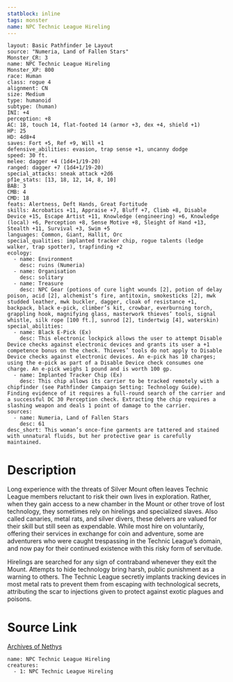 ```yaml
---
statblock: inline
tags: monster
name: NPC Technic League Hireling
---
```

```statblock
layout: Basic Pathfinder 1e Layout
source: "Numeria, Land of Fallen Stars"
Monster_CR: 3
name: NPC Technic League Hireling
Monster_XP: 800
race: Human
class: rogue 4
alignment: CN
size: Medium
type: humanoid
subtype: (human)
INI: +4
perception: +8
AC: 18, touch 14, flat-footed 14 (armor +3, dex +4, shield +1)
HP: 25
HD: 4d8+4
saves: Fort +5, Ref +9, Will +1
defensive_abilities: evasion, trap sense +1, uncanny dodge
speed: 30 ft.
melee: dagger +4 (1d4+1/19-20)
ranged: dagger +7 (1d4+1/19-20)
special_attacks: sneak attack +2d6
pf1e_stats: [13, 18, 12, 14, 8, 10]
BAB: 3
CMB: 4
CMD: 18
feats: Alertness, Deft Hands, Great Fortitude
skills: Acrobatics +11, Appraise +7, Bluff +7, Climb +8, Disable Device +15, Escape Artist +11, Knowledge (engineering) +6, Knowledge (local) +6, Perception +8, Sense Motive +8, Sleight of Hand +13, Stealth +11, Survival +3, Swim +5
languages: Common, Giant, Hallit, Orc
special_qualities: implanted tracker chip, rogue talents (ledge walker, trap spotter), trapfinding +2
ecology:
  - name: Environment
    desc: ruins (Numeria)
  - name: Organisation
    desc: solitary
  - name: Treasure
    desc: NPC Gear (potions of cure light wounds [2], potion of delay poison, acid [2], alchemist’s fire, antitoxin, smokesticks [2], mwk studded leather, mwk buckler, dagger, cloak of resistance +1, backpack, black e-pick, climber’s kit, crowbar, everburning torch, grappling hook, magnifying glass, masterwork thieves’ tools, signal whistle, silk rope [100 ft.], sunrod [2], tindertwig [4], waterskin)
special_abilities:
  - name: Black E-Pick (Ex)
    desc: This electronic lockpick allows the user to attempt Disable Device checks against electronic devices and grants its user a +1 competence bonus on the check. Thieves’ tools do not apply to Disable Device checks against electronic devices. An e-pick has 10 charges; using the e-pick as part of a Disable Device check consumes one charge. An e-pick weighs 1 pound and is worth 100 gp.
  - name: Implanted Tracker Chip (Ex)
    desc: This chip allows its carrier to be tracked remotely with a chipfinder (see Pathfinder Campaign Setting: Technology Guide). Finding evidence of it requires a full-round search of the carrier and a successful DC 30 Perception check. Extracting the chip requires a slashing weapon and deals 1 point of damage to the carrier.
sources:
  - name: Numeria, Land of Fallen Stars
    desc: 61
desc_short: This woman’s once-fine garments are tattered and stained with unnatural fluids, but her protective gear is carefully maintained.
```
# Description
Long experience with the threats of Silver Mount often leaves Technic League members reluctant to risk their own lives in exploration. Rather, when they gain access to a new chamber in the Mount or other trove of lost technology, they sometimes rely on hirelings and specialized slaves. Also called canaries, metal rats, and silver divers, these delvers are valued for their skill but still seen as expendable. While most hire on voluntarily, offering their services in exchange for coin and adventure, some are adventurers who were caught trespassing in the Technic League’s domain, and now pay for their continued existence with this risky form of servitude.

Hirelings are searched for any sign of contraband whenever they exit the Mount. Attempts to hide technology bring harsh, public punishment as a warning to others. The Technic League secretly implants tracking devices in most metal rats to prevent them from escaping with technological secrets, attributing the scar to injections given to protect against exotic plagues and poisons.
# Source Link
[Archives of Nethys](https://aonprd.com/NPCDisplay.aspx?ItemName=Technic%20League%20Hireling)
```encounter-table
name: NPC Technic League Hireling
creatures:
  - 1: NPC Technic League Hireling
```
